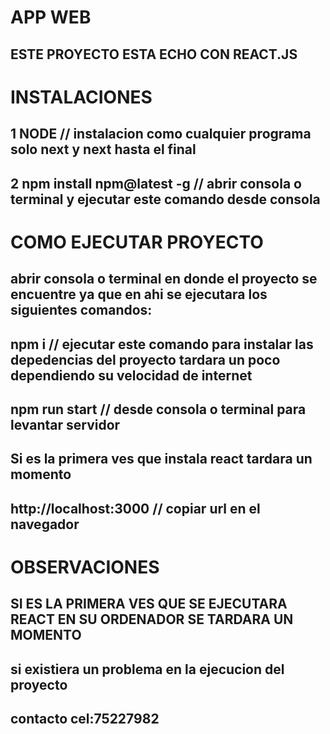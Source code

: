 # APP WEB
## ESTE PROYECTO ESTA ECHO CON REACT.JS

# INSTALACIONES
## 1 NODE // instalacion como cualquier programa solo next y next hasta el final
## 2 npm install npm@latest -g // abrir consola o terminal  y ejecutar este comando desde consola

# COMO EJECUTAR PROYECTO
## abrir consola o terminal en donde el proyecto se encuentre ya que en ahi se ejecutara los siguientes comandos:
## npm i  //  ejecutar este comando para instalar las depedencias del proyecto tardara un poco dependiendo su velocidad de internet
## npm run start  // desde consola o terminal  para levantar servidor
## Si es la primera ves que instala react tardara un momento
## http://localhost:3000  // copiar url en el navegador

# OBSERVACIONES
## SI ES LA PRIMERA VES QUE SE EJECUTARA REACT EN SU ORDENADOR SE TARDARA UN MOMENTO
## si existiera un problema en la ejecucion del proyecto 
## contacto cel:75227982


